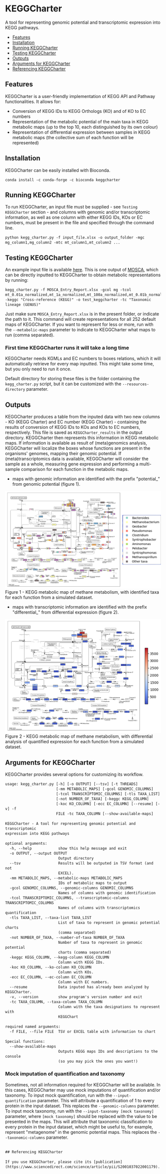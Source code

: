 # KEGGCharter

A tool for representing genomic potential and transcriptomic expression into KEGG pathways.

* [Features](https://github.com/iquasere/KEGGCharter#features)
* [Installation](https://github.com/iquasere/KEGGCharter#installation)
* [Running KEGGCharter](https://github.com/iquasere/KEGGCharter#running-keggcharter)
* [Testing KEGGCharter](https://github.com/iquasere/KEGGCharter#testing-keggcharter)
* [Outputs](https://github.com/iquasere/KEGGCharter#outputs)
* [Arguments for KEGGCharter](https://github.com/iquasere/KEGGCharter#arguments-for-keggcharter)
* [Referencing KEGGCharter](https://github.com/iquasere/KEGGCharter#referencing-keggcharter)


## Features

KEGGCharter is a user-friendly implementation of KEGG API and Pathway functionalities. It allows for:
* Conversion of KEGG IDs to KEGG Orthologs (KO) and of KO to EC numbers
* Representation of the metabolic potential of the main taxa in KEGG metabolic maps (up to the top 10, each distinguished by its own colour)
* Representation of differential expression between samples in KEGG metabolic maps (the collective sum of each function will be represented)

## Installation

KEGGCharter can be easily installed with Bioconda.
```
conda install -c conda-forge -c bioconda keggcharter
```

## Running KEGGCharter

To run KEGGCharter, an input file must be supplied - see ```Testing KEGGCharter``` section - and columns 
with genomic and/or transcriptomic information, as well as one column with either KEGG IDs, KOs or EC numbers, must be 
present in the file and specified through the command line.
```
python kegg_charter.py -f input_file.xlsx -o output_folder -mgc mg_column1,mg_column2 -mtc mt_column1,mt_column2 ...
```

## Testing KEGGCharter

An example input file is available [here](https://github.com/iquasere/KEGGCharter/blob/master/MOSCA_Entry_Report.xlsx). 
This is one output of [MOSCA](https://github.com/iquasere/MOSCA), which can be directly inputted to KEGGCharter to obtain
metabolic representations by running:
```
kegg_charter.py -f MOSCA_Entry_Report.xlsx -gcol mg -tcol mt_0.01a_normalized,mt_1a_normalized,mt_100a_normalized,mt_0.01b_normalized,mt_1b_normalized,mt_100b_normalized,mt_0.01c_normalized,mt_1c_normalized,mt_100c_normalized -keggc "Cross-reference (KEGG)" -o test_keggcharter -tc "Taxonomic lineage (GENUS)"
```
Just make sure ```MOSCA_Entry_Report.xlsx``` is in the present folder, or indicate the path to it. This command will create
representations for all 252 default maps of KEGGCharter. If you want to represent for less or more, run with the ```--metabolic-maps``` 
parameter to indicate to KEGGCharter what maps to run (comma separated).

### First time KEGGCharter runs it will take a long time

KEGGCharter needs KGMLs and EC numbers to boxes relations, which it will automatically retrieve for every map inputted. 
This might take some time, but you only need to run it once. 

Default directory for storing these files is the folder containing the ```kegg_charter.py``` script, but it can be customized
with the ```--resources-directory``` parameter.

## Outputs

KEGGCharter produces a table from the inputed data with two new columns - KO (KEGG Charter) and EC number (KEGG Charter) - containing the results of conversion of KEGG IDs to KOs and KOs to EC numbers, respectively. This file is saved as ```KEGGCharter_results``` in the output directory. 
KEGGCharter then represents this information in KEGG metabolic maps. If information is available as result of (meta)genomics analysis, KEGGCharter will localize the boxes whose functions are present in the organisms' genomes, mapping their genomic potential. If (meta)transcriptomics data is available, KEGGCharter will consider the sample as a whole, measuring gene expression and performing a multi-sample comparison for each function in the metabolic maps.
* maps with genomic information are identified with the prefix "potential_" from genomic potential (figure 1).

![ScreenShot](potential_Methane_metabolism.png)
Figure 1 - KEGG metabolic map of methane metabolism, with identified taxa for each function from a simulated dataset.

* maps with transcriptomic information are identified with the prefix "differential_" from differential expression (figure 2).

![ScreenShot](differential_Methane_metabolism.png)
Figure 2 - KEGG metabolic map of methane metabolism, with differential analysis of quantified expression for each function from a simulated dataset.

## Arguments for KEGGCharter

KEGGCharter provides several options for customizing its workflow.
```
usage: kegg_charter.py [-h] [-o OUTPUT] [--tsv] [-t THREADS]
                       [-mm METABOLIC_MAPS] [-gcol GENOMIC_COLUMNS]
                       [-tcol TRANSCRIPTOMIC_COLUMNS] [-tls TAXA_LIST]
                       [-not NUMBER_OF_TAXA] [-keggc KEGG_COLUMN]
                       [-koc KO_COLUMN] [-ecc EC_COLUMN] [--resume] [-v] -f
                       FILE -tc TAXA_COLUMN [--show-available-maps]

KEGGCharter - A tool for representing genomic potential and transcriptomic
expression into KEGG pathways

optional arguments:
  -h, --help            show this help message and exit
  -o OUTPUT, --output OUTPUT
                        Output directory
  --tsv                 Results will be outputed in TSV format (and not
                        EXCEL).
  -mm METABOLIC_MAPS, --metabolic-maps METABOLIC_MAPS
                        IDs of metabolic maps to output
  -gcol GENOMIC_COLUMNS, --genomic-columns GENOMIC_COLUMNS
                        Names of columns with genomic identification
  -tcol TRANSCRIPTOMIC_COLUMNS, --transcriptomic-columns TRANSCRIPTOMIC_COLUMNS
                        Names of columns with transcriptomics quantification
  -tls TAXA_LIST, --taxa-list TAXA_LIST
                        List of taxa to represent in genomic potential charts
                        (comma separated)
  -not NUMBER_OF_TAXA, --number-of-taxa NUMBER_OF_TAXA
                        Number of taxa to represent in genomic potential
                        charts (comma separated)
  -keggc KEGG_COLUMN, --kegg-column KEGG_COLUMN
                        Column with KEGG IDs.
  -koc KO_COLUMN, --ko-column KO_COLUMN
                        Column with KOs.
  -ecc EC_COLUMN, --ec-column EC_COLUMN
                        Column with EC numbers.
  --resume              Data inputed has already been analyzed by KEGGCharter.
  -v, --version         show program's version number and exit
  -tc TAXA_COLUMN, --taxa-column TAXA_COLUMN
                        Column with the taxa designations to represent with
                        KEGGChart

required named arguments:
  -f FILE, --file FILE  TSV or EXCEL table with information to chart

Special functions:
  --show-available-maps
                        Outputs KEGG maps IDs and descriptions to the console
                        (so you may pick the ones you want!)
```

### Mock imputation of quantification and taxonomy

Sometimes, not all information required for KEGGCharter will be available. 
In this cases, KEGGCharter may use mock imputations of quantification and/or taxonomy.
To input mock quantification, run with the ```--input-quantification``` parameter. This will attribute a quantification 
of 1 to every protein in the input dataset.
This replaces the ```--genomic-columns``` parameter.
To input mock taxonomy, run with the ```--input-taxonomy [mock taxonomy]``` parameter, where ```[mock taxonomy]``` 
should be replaced with the value to be presented in the maps. This will attribute that taxonomic classification to 
every protein in the input dataset, which might be useful to, for example, represent "metagenome" in the genomic 
potential maps.
This replaces the ```--taxonomic-columns``` parameter.

```

## Referencing KEGGCharter

If you use KEGGCharter, please cite its [publication](https://www.sciencedirect.com/science/article/pii/S2001037022001179).